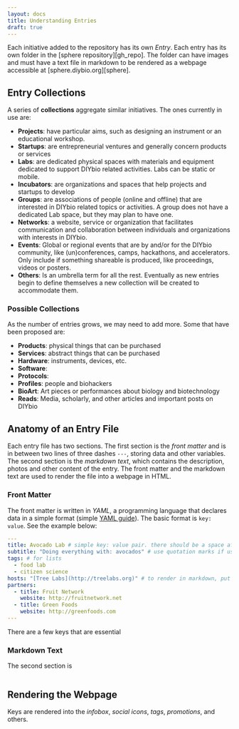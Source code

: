 ```yaml
---
layout: docs
title: Understanding Entries
draft: true
---
```


Each initiative added to the repository has its own _Entry_. Each entry has its own folder in the [sphere repository][gh_repo]. The folder can have images and must have a text file in markdown to be rendered as a webpage accessible at [sphere.diybio.org][sphere].

## Entry Collections
A series of **collections** aggregate similar initiatives. The ones currently in use are:

- <i class="far fa-briefcase icon"></i> **Projects**: have particular aims, such as designing an instrument or an educational workshop.
- <i class="far fa-rocket icon"></i> **Startups**: are entrepreneurial ventures and generally concern products or services
- <i class="far fa-flask icon"></i> **Labs**: are dedicated physical spaces with materials and equipment dedicated to support DIYbio related activities. Labs can be static or mobile.
- <i class="far fa-leaf icon"></i> **Incubators**: are organizations and spaces that help projects and startups to develop
- <i class="far fa-users icon"></i> **Groups**: are associations of people (online and offline) that are interested in DIYbio related topics or activities. A group does not have a dedicated Lab space, but they may plan to have one.
- <i class="far fa-share-alt icon"></i> **Networks**: a website, service or organization that facilitates communication and collaboration between individuals and organizations with interests in DIYbio.
- <i class="far fa-calendar-alt icon"></i> **Events**: Global or regional events that are by and/or for the DIYbio community, like (un)conferences, camps, hackathons, and accelerators. Only include if something shareable is produced, like proceedings, videos or posters.
- <i class="far fa-umbrella icon"></i> **Others**: Is an umbrella term for all the rest. Eventually as new entries begin to define themselves a new collection will be created to accommodate them.

### Possible Collections
As the number of entries grows, we may need to add more. Some that have been proposed are:

- <i class="far fa-shopping-basket icon"></i> **Products**: physical things that can be purchased
- <i class="far fa-cogs icon"></i> **Services**: abstract things that can be purchased
- <i class="far fa-microchip icon"></i> **Hardware**: instruments, devices, etc.
- <i class="far fa-code icon"></i> **Software**:
- <i class="far fa-list-ol icon"></i> **Protocols**:
- <i class="far fa-id-card icon"></i> **Profiles**: people and biohackers
- <i class="far fa-paint-brush icon"></i> **BioArt**: Art pieces or performances about biology and biotechnology
- <i class="far fa-newspaper icon"></i> **Reads**: Media, scholarly, and other articles and important posts on DIYbio

## Anatomy of an Entry File
Each entry file has two sections. The first section is the _front matter_ and is in between two lines of three dashes `---`, storing data and other variables. The second section is the _markdown text_, which contains the description, photos and other content of the entry. The front matter and the markdown text are used to render the file into a webpage in HTML.

### Front Matter
The front matter is written in _YAML_, a programming language that declares data in a simple format (simple [YAML guide](https://learnxinyminutes.com/docs/yaml/)). The basic format is `key: value`. See the example below:

```yaml
---
title: Avocado Lab # simple key: value pair. there should be a space after the colon ': '
subtitle: "Doing everything with: avocados" # use quotation marks if using a colon and space
tags: # for lists
  - food lab
  - citizen science
hosts: "[Tree Labs](http://treelabs.org)" # to render in markdown, put between quotation marks
partners:
  - title: Fruit Network
    website: http://fruitnetwork.net
  - title: Green Foods
    website: http://greenfoods.com    
---

```

There are a few keys that are essential

### Markdown Text
The second section is

```markdown


```



## Rendering the Webpage
Keys are rendered into the _infobox_, _social icons_, _tags_, _promotions_, and others.
